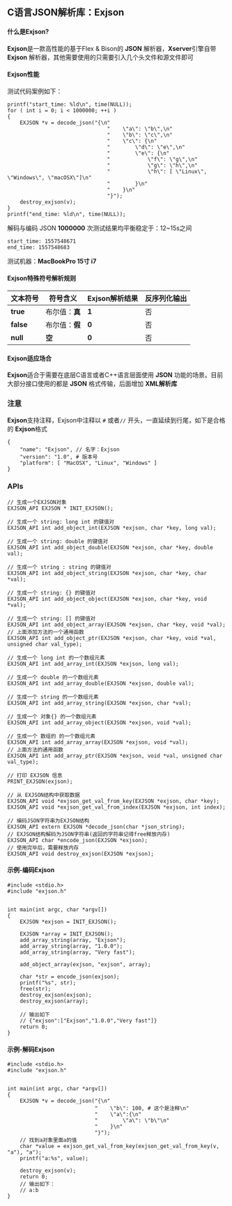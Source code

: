 ## C语言JSON解析库：Exjson



#### 什么是Exjson?

**Exjson**是一款高性能的基于Flex & Bison的 **JSON** 解析器，**Xserver**引擎自带 **Exjson** 解析器，其他需要使用的只需要引入几个头文件和源文件即可

#### Exjson性能

测试代码案例如下：

```
printf("start_time: %ld\n", time(NULL));
for ( int i = 0; i < 1000000; ++i )
{
	EXJSON *v = decode_json("{\n"
                                "    \"a\": \"b\",\n"
                                "    \"b\": \"c\",\n"
                                "    \"c\": {\n"
                                "        \"d\": \"e\",\n"
                                "        \"e\": {\n"
                                "            \"f\": \"g\",\n"
                                "            \"g\": \"h\",\n"
                                "            \"h\": [ \"Linux\", \"Windows\", \"macOSX\"]\n"
                                "        }\n"
                                "    }\n"
                                "}");
    destroy_exjson(v);
}
printf("end_time: %ld\n", time(NULL));
```

解码与编码 JSON **1000000** 次测试结果均平衡稳定于：12~15s之间

```
start_time: 1557548671
end_time: 1557548683
```

测试机器：**MacBookPro 15寸 i7**

#### Exjson特殊符号解析规则

| 文本符号  | 符号含义       | Exjson解析结果 | 反序列化输出 |
| --------- | -------------- | -------------- | ------------ |
| **true**  | 布尔值：**真** | **1**          | 否           |
| **false** | 布尔值：**假** | **0**          | 否           |
| **null**  | **空**         | **0**          | 否           |

#### Exjson适应场合

**Exjson**适合于需要在底层C语言或者C++语言层面使用 **JSON** 功能的场景。目前大部分接口使用的都是 **JSON** 格式传输，后面增加 **XML解析库**

### 注意

**Exjson**支持注释，Exjson中注释以 `#` 或者`//` 开头，一直延续到行尾，如下是合格的 **Exjson**格式 

```
{
    "name": "Exjson", // 名字：Exjson
    "version": "1.0", # 版本号
    "platform": [ "MacOSX", "Linux", "Windows" ]
}
```

### APIs

```
// 生成一个EXJSON对象
EXJSON_API EXJSON * INIT_EXJSON();

// 生成一个 string: long int 的键值对
EXJSON_API int add_object_int(EXJSON *exjson, char *key, long val);

// 生成一个 string: double 的键值对
EXJSON_API int add_object_double(EXJSON *exjson, char *key, double val);

// 生成一个 string : string 的键值对
EXJSON_API int add_object_string(EXJSON *exjson, char *key, char *val);

// 生成一个 string: {} 的键值对
EXJSON_API int add_object_object(EXJSON *exjson, char *key, void *val);

// 生成一个 string: [] 的键值对
EXJSON_API int add_object_array(EXJSON *exjson, char *key, void *val);
// 上面添加方法的一个通用函数
EXJSON_API int add_object_ptr(EXJSON *exjson, char *key, void *val, unsigned char val_type);

// 生成一个 long int 的一个数组元素
EXJSON_API int add_array_int(EXJSON *exjson, long val);

// 生成一个 double 的一个数组元素
EXJSON_API int add_array_double(EXJSON *exjson, double val);

// 生成一个 string 的一个数组元素
EXJSON_API int add_array_string(EXJSON *exjson, char *val);

// 生成一个 对象{} 的一个数组元素
EXJSON_API int add_array_object(EXJSON *exjson, void *val);

// 生成一个 数组的 的一个数组元素
EXJSON_API int add_array_array(EXJSON *exjson, void *val);
// 上面方法的通用函数
EXJSON_API int add_array_ptr(EXJSON *exjson, void *val, unsigned char val_type);

// 打印 EXJSON 信息
PRINT_EXJSON(exjson);

// 从 EXJSON结构中获取数据
EXJSON_API void *exjson_get_val_from_key(EXJSON *exjson, char *key);
EXJSON_API void *exjson_get_val_from_index(EXJSON *exjson, int index);

// 编码JSON字符串为EXJSON结构
EXJSON_API extern EXJSON *decode_json(char *json_string);
// EXJSON结构解码为JSON字符串(返回的字符串记得free释放内存)
EXJSON_API char *encode_json(EXJSON *exjson);
// 使用完毕后，需要释放内存
EXJSON_API void destroy_exjson(EXJSON *exjson);
```



#### 示例-编码Exjson

```
#include <stdio.h>
#include "exjson.h"


int main(int argc, char *argv[])
{
    EXJSON *exjson = INIT_EXJSON();
    
    EXJSON *array = INIT_EXJSON();
    add_array_string(array, "Exjson");
    add_array_string(array, "1.0.0");
    add_array_string(array, "Very fast");
    
    add_object_array(exjson, "exjson", array);
    
    char *str = encode_json(exjson);
    printf("%s", str);
    free(str);
    destroy_exjson(exjson);
    destroy_exjson(array);
    
    // 输出如下
    // {"exjson":["Exjson","1.0.0","Very fast"]}
    return 0;
}
```

#### 示例-解码Exjson

```
#include <stdio.h>
#include "exjson.h"


int main(int argc, char *argv[])
{
    EXJSON *v = decode_json("{\n"
                            "    \"b\": 100, # 这个是注释\n"
                            "    \"a\":{\n"
                            "        \"a\": \"b\"\n"
                            "    }\n"
                            "}");
	// 找到a对象里面a的值
	char *value = exjson_get_val_from_key(exjson_get_val_from_key(v, "a"), "a");
	printf("a:%s", value);
	
    destroy_exjson(v);
    return 0;
    // 输出如下：
    // a:b
}
```

